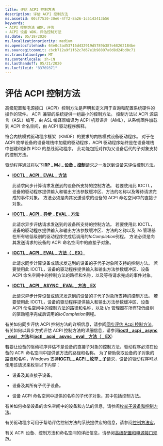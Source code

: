 ```yaml
---
title: 评估 ACPI 控制方法
description: 评估 ACPI 控制方法
ms.assetid: 00cf7530-30e6-4ff2-8a26-1c5143413b56
keywords:
- ACPI 控制方法 WDK，评估
- ACPI 设备 WDK，评估控制方法
ms.date: 05/19/2020
ms.localizationpriority: medium
ms.openlocfilehash: 64e0c3ad53716d432919d5789b387e68262184be
ms.sourcegitcommit: cbcb712a9f1f62c7d67e1b98097a0d8d24bd0c71
ms.translationtype: MT
ms.contentlocale: zh-CN
ms.lasthandoff: 05/21/2020
ms.locfileid: "83769371"
---
```

# <a name="evaluating-acpi-control-methods"></a>评估 ACPI 控制方法

高级配置和电源接口（ACPI）控制方法是声明和定义用于查询和配置系统硬件的操作的软件。 ACPI 兼容的系统提供一组最小的控制方法。 控制方法以 ACPI 源语言（ASL）编写，由 ASL 编译器编译为 ACPI 机器语言（AML），从系统固件加载到 ACPI 命名空间，由 ACPI 驱动程序解释。

符合内核模式驱动程序框架（KMDF）的要求的内核模式设备驱动程序。 对于在 ACPI 枚举设备的设备堆栈中加载的驱动程序，ACPI 驱动程序始终是在设备堆栈中创建和操作 PDO 的总线驱动程序。 此功能包括对作为父设备后代的子对象支持的控制方法。

驱动程序通过将以下[**IRP \_ MJ \_ 设备 \_ 控制**](https://docs.microsoft.com/windows-hardware/drivers/kernel/irp-mj-device-control)请求之一发送到设备来评估控制方法。

- [**IOCTL \_ ACPI \_ EVAL \_ 方法**](https://docs.microsoft.com/windows-hardware/drivers/ddi/acpiioct/ni-acpiioct-ioctl_acpi_eval_method)

    此请求同步计算请求发送到的设备所支持的控制方法。 若要使用此 IOCTL，设备的驱动程序提供输入和输出方法参数缓冲区、方法的名称以及等待请求完成的事件对象。 方法必须是向其发送请求的设备的 ACPI 命名空间中的直接子对象。

- [**IOCTL \_ ACPI \_ 异步 \_ EVAL \_ 方法**](https://docs.microsoft.com/windows-hardware/drivers/ddi/acpiioct/ni-acpiioct-ioctl_acpi_async_eval_method)

    此请求异步评估请求发送到的设备所支持的控制方法。 若要使用此 IOCTL，设备的驱动程序提供输入和输出方法参数缓冲区、方法的名称以及 i/o 管理器在所有较低级别的驱动程序完成后调用的*IoCompletion*例程。 方法必须是向其发送请求的设备的 ACPI 命名空间中的直接子对象。

- [**IOCTL \_ ACPI \_ EVAL \_ 方法（ \_ EX）**](https://docs.microsoft.com/windows-hardware/drivers/ddi/acpiioct/ni-acpiioct-ioctl_acpi_eval_method_ex)

    此请求同步计算设备或请求发送到的设备的子代子对象所支持的控制方法。 若要使用此 IOCTL，设备的驱动程序提供输入和输出方法参数缓冲区、设备 ACPI 命名空间中的控制方法的路径和名称，以及等待请求完成的事件对象。

- [**IOCTL \_ ACPI \_ ASYNC \_ EVAL \_ 方法 \_ EX**](https://docs.microsoft.com/windows-hardware/drivers/ddi/acpiioct/ni-acpiioct-ioctl_acpi_async_eval_method_ex)

    此请求异步计算设备或请求发送到的设备的子代子对象所支持的控制方法。 若要使用此 IOCTL，设备的驱动程序提供输入和输出方法参数缓冲区、设备 ACPI 命名空间中的控制方法的路径和名称，以及 i/o 管理器在所有较低级别的驱动程序完成后调用的*IoCompletion*例程。

有关如何同步评估 ACPI 控制方法的详细信息，请参阅[同步评估 Acpi 控制方法](evaluating-acpi-control-methods-synchronously.md)。 有关如何以异步方式评估 ACPI 控制方法的详细信息，请参阅[**ioctl \_ acpi \_ async \_ eval \_ 方法**](https://docs.microsoft.com/windows-hardware/drivers/ddi/acpiioct/ni-acpiioct-ioctl_acpi_async_eval_method)和[**ioctl \_ acpi \_ async \_ eval \_ 方法（ \_ EX**](https://docs.microsoft.com/windows-hardware/drivers/ddi/acpiioct/ni-acpiioct-ioctl_acpi_async_eval_method_ex)）

若要让设备的驱动程序评估不是设备的直接子对象的控制方法，驱动程序必须在设备的 ACPI 命名空间中提供该方法的路径和名称。 为了帮助获取设备的子对象的路径和名称，Windows 支持[**IOCTL \_ ACPI \_ 枚举 \_ 子**](https://docs.microsoft.com/windows-hardware/drivers/ddi/acpiioct/ni-acpiioct-ioctl_acpi_enum_children)请求，设备的驱动程序可以使用该请求来枚举以下内容：

- 设备及其直接子设备。

- 设备及其所有子代子设备。

- 设备 ACPI 命名空间中提供的名称的子代子对象，其中包括控制方法。

有关如何枚举设备的命名空间中的设备和方法的信息，请参阅[枚举子设备和控制方法](enumerating-child-devices-and-control-methods.md)。

有关驱动程序可用于帮助评估控制方法的系统提供宏的信息，请参阅[控制方法宏](control-method-macros.md)。

有关 ACPI 设备、控制方法和命名空间的详细信息，请参阅[高级配置和电源接口规范](https://uefi.org/specifications)。
